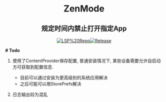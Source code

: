 <div align="center">


<h1>ZenMode</h1>
<h2>规定时间内禁止打开指定App</h2>

</div>
<div align="center">

  [![LSP%20Repo](https://img.shields.io/github/downloads/Xposed-Modules-Repo/icu.insomnia.zen/total?label=LSP%20Repo&labelColor=F48FB1)](https://github.com/Xposed-Modules-Repo/icu.insomnia.zen/releases)[![Release](https://img.shields.io/github/v/release/Xposed-Modules-Repo/icu.insomnia.zen)](https://github.com/Xposed-Modules-Repo/icu.insomnia.zen/releases/latest)
</div>

**# Todo**

1. 使用了ContentProvider保存配置, 普通安装情况下, 某些设备需要允许自启动方可获取到配置信息. 
   - 目前可以通过安装为更高级别的系统应用解决
   - 之后可能可以用StorePrefs解决

2. 日志输出较为混乱
